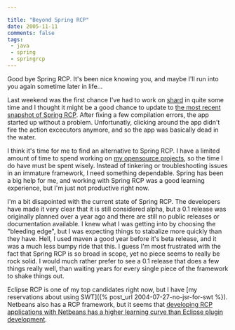 ```yaml
---

title: "Beyond Spring RCP"
date: 2005-11-11
comments: false
tags:
 - java
 - spring
 - springrcp
---
```


Good bye Spring RCP. It's been nice knowing you, and maybe I'll run into you again sometime later in life...



Last weekend was the first chance I've had to work on [shard](http://shard.codecrate.com) in quite some time and I thought it might be a good chance to update to [the most recent snapshot of Spring RCP](http://maven.codecrate.com/spring-rcp). After fixing a few compilation errors, the app started up without a problem. Unfortunatly, clicking around the app didn't fire the action excecutors anymore, and so the app was basically dead in the water.



I think it's time for me to find an alternative to Spring RCP. I have a limited amount of time to spend working on [my opensource projects](http://shard.codecrate.com), so the time I do have must be spent wisely. Instead of tinkering or troubleshooting issues in an immature framework, I need something dependable. Spring has been a big help for me, and working with Spring RCP was a good learning experience, but I'm just not productive right now.



I'm a bit disapointed with the current state of Spring RCP. The developers have made it very clear that it is still considered alpha, but a 0.1 release was originally planned over a year ago and there are still no public releases or documentation available. I knew what I was getting into by choosing the "bleeding edge", but I was expecting things to stabalize more quickly than they have. Hell, I used maven a good year before it's beta release, and it was a much less bumpy ride that this. I guess I'm most frustrated with the fact that Spring RCP is so broad in scope, yet no piece seems to really be rock solid. I would much rather prefer to see a 0.1 release that does a few things really well, than waiting years for every single piece of the framework to shake things out.



Eclipse RCP is one of my top candidates right now, but I have [my reservations about using SWT]({% post_url 2004-07-27-no-jsr-for-swt %}). Netbeans also has a RCP framework, but it seems that [developing RCP applications with Netbeans has a higher learning curve than Eclipse plugin development](http://blogs.sun.com/roller/page/dreamwords/20050328).

